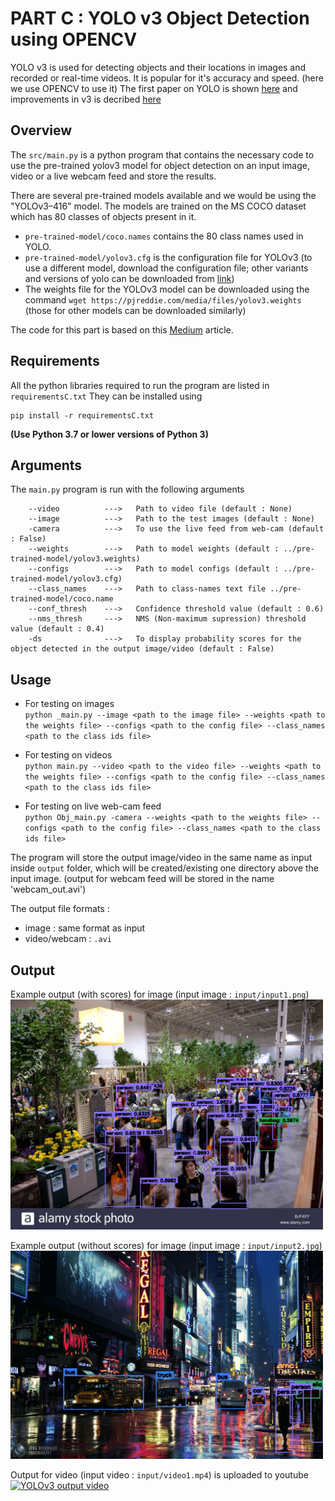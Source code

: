 # PART C : YOLO v3 Object Detection using OPENCV
YOLO v3 is used for detecting objects and their locations in images and recorded or real-time videos. It is popular for it's accuracy and speed. (here we use OPENCV to use it)
The first paper on YOLO is shown <a href="https://arxiv.org/pdf/1506.02640.pdf">here</a> and improvements in v3 is decribed <a href="https://arxiv.org/pdf/1506.02640.pdf">here</a>

## Overview
The `src/main.py` is a python program that contains the necessary code to use the pre-trained yolov3 model for object detection on an input image, video or a live webcam feed and store the results.

There are several pre-trained models available and we would be using the "YOLOv3–416" model. The models are trained on the MS COCO dataset which has 80 classes of objects present in it.
- `pre-trained-model/coco.names` contains the 80 class names used in YOLO.
- `pre-trained-model/yolov3.cfg` is the configuration file for YOLOv3 (to use a different model, download the configuration file; other variants and versions of yolo can be downloaded from [link](https://pjreddie.com/darknet/yolo/))
- The weights file for the YOLOv3 model can be downloaded using the command `wget https://pjreddie.com/media/files/yolov3.weights` (those for other models can be downloaded similarly)


The code for this part is based on this [Medium](https://towardsdatascience.com/object-detection-using-yolov3-9112006d1c73) article.

## Requirements
All the python libraries required to run the program are listed in `requirementsC.txt`
They can be installed using 
```shell
pip install -r requirementsC.txt
```
**(Use Python 3.7 or lower versions of Python 3)**

## Arguments
The `main.py` program is run with the following arguments
```shell
    --video          --->   Path to video file (default : None)
    --image          --->   Path to the test images (default : None)
    -camera          --->   To use the live feed from web-cam (default : False)
    --weights        --->   Path to model weights (default : ../pre-trained-model/yolov3.weights)
    --configs        --->   Path to model configs (default : ../pre-trained-model/yolov3.cfg)
    --class_names    --->   Path to class-names text file ../pre-trained-model/coco.name
    --conf_thresh    --->   Confidence threshold value (default : 0.6)
    --nms_thresh     --->   NMS (Non-maximum supression) threshold value (default : 0.4)
    -ds              --->   To display probability scores for the object detected in the output image/video (default : False)   
```
## Usage
* For testing on images  
`python _main.py --image <path to the image file> --weights <path to the weights file> --configs <path to the config file> --class_names <path to the class ids file>`

* For testing on videos  
`python main.py --video <path to the video file> --weights <path to the weights file> --configs <path to the config file> --class_names <path to the class ids file>`

* For testing on live web-cam feed  
`python Obj_main.py -camera --weights <path to the weights file> --configs <path to the config file> --class_names <path to the class ids file>`

The program will store the output image/video in the same name as input inside `output` folder, which will be created/existing one directory above the input image. (output for webcam feed will be stored in the name 'webcam_out.avi')

The output file formats :
- image : same format as input
- video/webcam :   `.avi`

## Output
Example output (with scores) for image (input image : `input/input1.png`)
<img src ='output/input1.png' width = 500>

Example output (without scores) for image (input image : `input/input2.jpg`)
<img src ='output/input2.jpg' width = 500>

Output for video (input video : `input/video1.mp4`) is uploaded to youtube
<a href="https://youtu.be/TpRf-LY3k4c" target="_blank"><img src="http://img.youtube.com/vi/TpRf-LY3k4c/0.jpg" 
alt="YOLOv3 output video" width="500"/></a>
